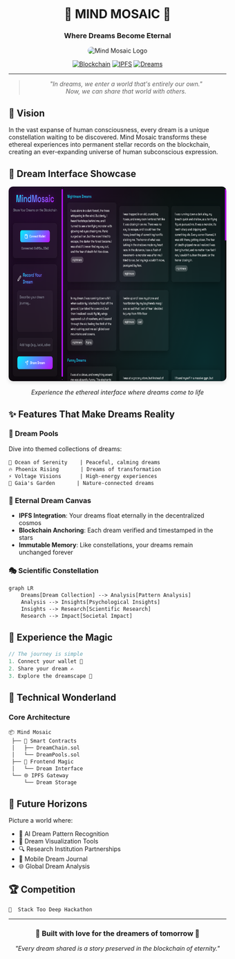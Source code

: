 <div align="center">

# 🌌 MIND MOSAIC 🌠
### Where Dreams Become Eternal

<img src="https://github.com/user-attachments/assets/a207f000-7004-45ee-8150-d8aaef6dc759" alt="Mind Mosaic Logo" width="800" height="400" style="border-radius: 10px;">

[![Blockchain](https://img.shields.io/badge/Blockchain-Powered-blue)](https://your-link)
[![IPFS](https://img.shields.io/badge/IPFS-Enabled-green)](https://your-link)
[![Dreams](https://img.shields.io/badge/Dreams-∞-purple)](https://your-link)

</div>

---

<div align="center">

> *"In dreams, we enter a world that's entirely our own."*  
> *Now, we can share that world with others.*

</div>

## 🌙 Vision

In the vast expanse of human consciousness, every dream is a unique constellation waiting to be discovered. Mind Mosaic transforms these ethereal experiences into permanent stellar records on the blockchain, creating an ever-expanding universe of human subconscious expression.

## 🎨 Dream Interface Showcase

<div align="center">
<img src="UI.png" alt="Mind Mosaic Interface" width="800" height="450" style="border-radius: 10px; box-shadow: 0 4px 8px rgba(0,0,0,0.1);">

*Experience the ethereal interface where dreams come to life*
</div>

## ✨ Features That Make Dreams Reality

### 🔮 Dream Pools
Dive into themed collections of dreams:
```
🌊 Ocean of Serenity    | Peaceful, calming dreams
🔥 Phoenix Rising       | Dreams of transformation
⚡ Voltage Visions      | High-energy experiences
🌳 Gaia's Garden       | Nature-connected dreams
```

### 💫 Eternal Dream Canvas
- **IPFS Integration**: Your dreams float eternally in the decentralized cosmos
- **Blockchain Anchoring**: Each dream verified and timestamped in the stars
- **Immutable Memory**: Like constellations, your dreams remain unchanged forever

### 🎭 Scientific Constellation
```mermaid
graph LR
    Dreams[Dream Collection] --> Analysis[Pattern Analysis]
    Analysis --> Insights[Psychological Insights]
    Insights --> Research[Scientific Research]
    Research --> Impact[Societal Impact]
```

## 🌈 Experience the Magic
```javascript
// The journey is simple
1. Connect your wallet 🔗
2. Share your dream ✍️
3. Explore the dreamscape 🚀
```

## 🔮 Technical Wonderland

### Core Architecture
```
📦 Mind Mosaic
 ├── 🧠 Smart Contracts
 │   ├── DreamChain.sol
 │   └── DreamPools.sol
 ├── 🎨 Frontend Magic
 │   └── Dream Interface
 └── 🌐 IPFS Gateway
     └── Dream Storage
```

## 🌟 Future Horizons

Picture a world where:
- 🤖 AI Dream Pattern Recognition
- 🎨 Dream Visualization Tools
- 🔍 Research Institution Partnerships
- 📱 Mobile Dream Journal
- 🌐 Global Dream Analysis


## 🏆 Competition
```
🌟  Stack Too Deep Hackathon

```
---

<div align="center">

### 💫 Built with love for the dreamers of tomorrow 💫

*"Every dream shared is a story preserved in the blockchain of eternity."*

</div>
